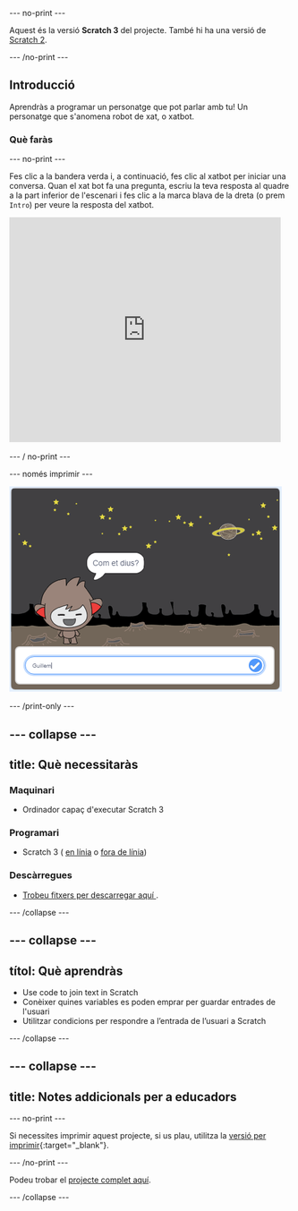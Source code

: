 \--- no-print \---

Aquest és la versió **Scratch 3** del projecte. També hi ha una versió de [Scratch 2](https://projects.raspberrypi.org/en/projects/chatbot-scratch2).

\--- /no-print \---

## Introducció

Aprendràs a programar un personatge que pot parlar amb tu! Un personatge que s'anomena robot de xat, o xatbot.

### Què faràs

\--- no-print \---

Fes clic a la bandera verda i, a continuació, fes clic al xatbot per iniciar una conversa. Quan el xat bot fa una pregunta, escriu la teva resposta al quadre a la part inferior de l'escenari i fes clic a la marca blava de la dreta (o prem `Intro`) per veure la resposta del xatbot.

<div class="scratch-preview">
  <iframe allowtransparency="true" width="485" height="402" src="https://scratch.mit.edu/projects/embed/248864190/?autostart=false" 
  frameborder="0" scrolling="no"></iframe>
</div>

\--- / no-print \---

\--- només imprimir \---

![projecte acabat](images/chatbot-preview.png)

\--- /print-only \---

## \--- collapse \---

## title: Què necessitaràs

### Maquinari

- Ordinador capaç d'executar Scratch 3

### Programari

- Scratch 3 ( [en línia](https://rpf.io/scratchon) o [fora de línia](https://rpf.io/scratchoff))

### Descàrregues

- [ Trobeu fitxers per descarregar aquí ](http://rpf.io/p/en/chatbot-go).

\--- /collapse \---

## \--- collapse \---

## títol: Què aprendràs

- Use code to join text in Scratch
- Conèixer quines variables es poden emprar per guardar entrades de l'usuari
- Utilitzar condicions per respondre a l’entrada de l’usuari a Scratch

\--- /collapse \---

## \--- collapse \---

## title: Notes addicionals per a educadors

\--- no-print \---

Si necessites imprimir aquest projecte, si us plau, utilitza la [versió per imprimir](https://projects.raspberrypi.org/en/projects/chatbot/print){:target="_blank"}.

\--- /no-print \---

Podeu trobar el [projecte complet aquí](http://rpf.io/p/en/chatbot-get).

\--- /collapse \---